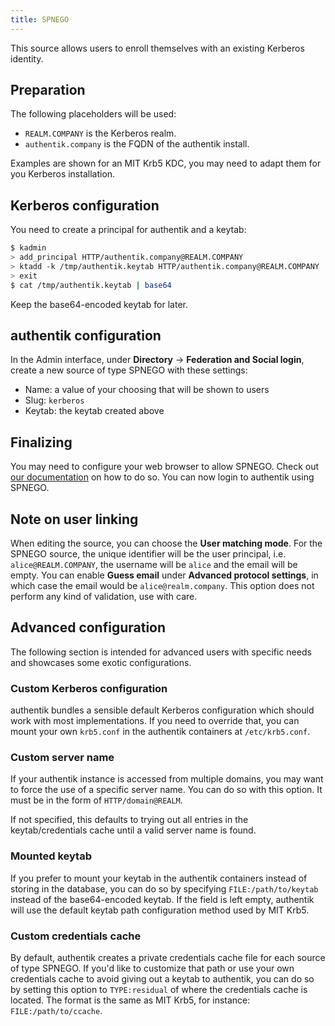 ```yaml
---
title: SPNEGO
---
```


This source allows users to enroll themselves with an existing Kerberos identity.

## Preparation

The following placeholders will be used:

-   `REALM.COMPANY` is the Kerberos realm.
-   `authentik.company` is the FQDN of the authentik install.

Examples are shown for an MIT Krb5 KDC, you may need to adapt them for you Kerberos installation.

## Kerberos configuration

You need to create a principal for authentik and a keytab:

```bash
$ kadmin
> add_principal HTTP/authentik.company@REALM.COMPANY
> ktadd -k /tmp/authentik.keytab HTTP/authentik.company@REALM.COMPANY
> exit
$ cat /tmp/authentik.keytab | base64
```

Keep the base64-encoded keytab for later.

## authentik configuration

In the Admin interface, under **Directory** -> **Federation and Social login**, create a new source of type SPNEGO with these settings:

-   Name: a value of your choosing that will be shown to users
-   Slug: `kerberos`
-   Keytab: the keytab created above

## Finalizing

You may need to configure your web browser to allow SPNEGO. Check out [our documentation](./browser) on how to do so. You can now login to authentik using SPNEGO.

## Note on user linking

When editing the source, you can choose the **User matching mode**. For the SPNEGO source, the unique identifier will be the user principal, i.e. `alice@REALM.COMPANY`, the username will be `alice` and the email will be empty. You can enable **Guess email** under **Advanced protocol settings**, in which case the email would be `alice@realm.company`. This option does not perform any kind of validation, use with care.

## Advanced configuration

The following section is intended for advanced users with specific needs and showcases some exotic configurations.

### Custom Kerberos configuration

authentik bundles a sensible default Kerberos configuration which should work with most implementations. If you need to override that, you can mount your own `krb5.conf` in the authentik containers at `/etc/krb5.conf`.

### Custom server name

If your authentik instance is accessed from multiple domains, you may want to force the use of a specific server name. You can do so with this option. It must be in the form of `HTTP/domain@REALM`.

If not specified, this defaults to trying out all entries in the keytab/credentials cache until a valid server name is found.

### Mounted keytab

If you prefer to mount your keytab in the authentik containers instead of storing in the database, you can do so by specifying `FILE:/path/to/keytab` instead of the base64-encoded keytab. If the field is left empty, authentik will use the default keytab path configuration method used by MIT Krb5.

### Custom credentials cache

By default, authentik creates a private credentials cache file for each source of type SPNEGO. If you'd like to customize that path or use your own credentials cache to avoid giving out a keytab to authentik, you can do so by setting this option to `TYPE:residual` of where the credentials cache is located. The format is the same as MIT Krb5, for instance: `FILE:/path/to/ccache`.
